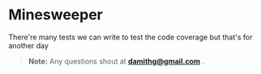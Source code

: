 # Minesweeper
There're many tests we can write to test the code coverage but that's for another day
> **Note:** Any questions shout at **damithg@gmail.com** .